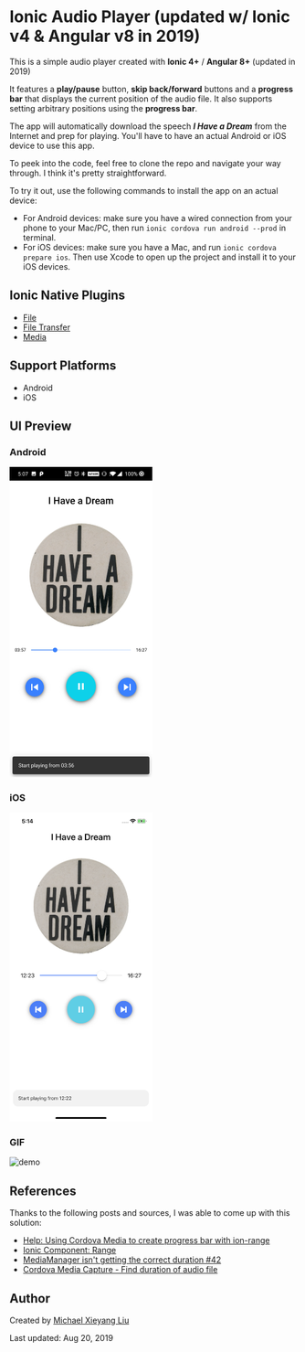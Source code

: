 # Ionic Audio Player (updated w/ Ionic v4 & Angular v8 in 2019)

This is a simple audio player created with **Ionic 4+** / **Angular 8+** (updated in 2019)

It features a **play/pause** button, **skip back/forward** buttons and a **progress bar** that displays the current position of the audio file. It also supports setting arbitrary positions using the **progress bar**.

The app will automatically download the speech ***I Have a Dream*** from the Internet and prep for playing. You'll have to have an actual Android or iOS device to use this app.

To peek into the code, feel free to clone the repo and navigate your way through. I think it's pretty straightforward.

To try it out, use the following commands to install the app on an actual device:

- For Android devices: make sure you have a wired connection from your phone to your Mac/PC, then run `ionic cordova run android --prod` in terminal.
- For iOS devices: make sure you have a Mac, and run `ionic cordova prepare ios`. Then use Xcode to open up the project and install it to your iOS devices.

## Ionic Native Plugins

- [File](https://ionicframework.com/docs/native/file/)
- [File Transfer](https://ionicframework.com/docs/native/file-transfer/)
- [Media](https://ionicframework.com/docs/native/media/)

## Support Platforms

- Android
- iOS

## UI Preview

### Android

<img width="250" alt="android" src="preview/interface/android.jpg">

### iOS

<img width="250" alt="android" src="preview/interface/ios.png">

### GIF

<img width="250" alt="demo" src="preview/demo/demo.gif">

## References

Thanks to the following posts and sources, I was able to come up with this solution:

- [Help: Using Cordova Media to create progress bar with ion-range](https://forum.ionicframework.com/t/using-cordova-media-to-create-progress-bar-with-ion-range/92368)
- [Ionic Component: Range](http://ionicframework.com/docs/api/components/range/Range/)
- [MediaManager isn't getting the correct duration #42](https://github.com/arielfaur/ionic-audio/issues/42)
- [Cordova Media Capture - Find duration of audio file](https://stackoverflow.com/questions/38266702/cordova-media-capture-find-duration-of-audio-file)

## Author

Created by [Michael Xieyang Liu](https://lxieyang.github.io)

Last updated: Aug 20, 2019
